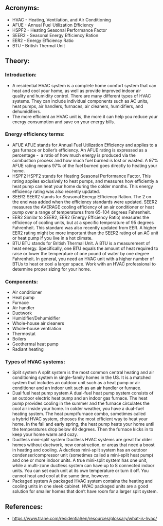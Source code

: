 ## Acronyms:
- HVAC - Heating, Ventilation, and Air Conditioning
- AFUE - Annual Fuel Utilization Efficiency
- HSPF2 - Heating Seasonal Performance Factor
- SEER2 - Seasonal Energy Efficiency Ration
- EER2 - Energy Efficiency Ratio
- BTU - British Thermal Unit

## Theory:
### Introduction:
- A residential HVAC system is a complete home comfort system that can heat and cool your home, as well as provide improved indoor air quality and humidity control. There are many different types of HVAC systems. They can include individual components such as AC units, heat pumps, air handlers, furnaces, air cleaners, humidifiers, and dehumidifiers.
- The more efficient an HVAC unit is, the more it can help you reduce your energy consumption and save on your energy bills.
### Energy efficiency terms:
- AFUE
	AFUE stands for Annual Fuel Utilization Efficiency and applies to a gas furnace or boiler’s efficiency. An AFUE rating is expressed as a percentage -  a ratio of how much energy is produced via the combustion process and how much fuel burned is lost or wasted. A 97% AFUE rating means 97% of the fuel burned goes directly to heating your home. 
- HSPF2
	HSPF2 stands for Heating Seasonal Performance Factor. This rating applies exclusively to heat pumps, and measures how efficiently a heat pump can heat your home during the colder months. This energy efficiency rating was also recently updated.   
- SEER2
	SEER2 stands for Seasonal Energy Efficiency Ration. The 2 on the end was added when the efficiency standards were updated. SEER2 measures the AVERAGE cooling efficiency of an air conditioner or heat pump over a range of temperatures from 65-104 degrees Fahrenheit.
- EER2
	Similar to SEER2, EER2 (Energy Efficiency Ratio) measures the efficiency of cooling units, but at a specific temperature of 95 degrees Fahrenheit. This standard was also recently updated from EER. A higher EER2 rating might be more important than the SEER2 rating of an AC unit or heat pump if you live in a hot climate.
- BTU
	BTU stands for British Thermal Unit. A BTU is a measurement of heat energy. Specifically, one BTU equals the amount of heat required to raise or lower the temperature of one pound of water by one degree Fahrenheit. In general, you need an HVAC unit with a higher number of BTUs to heat or cool a larger space. Work with an HVAC professional to determine proper sizing for your home.
### Components:
- Air conditioner
- Heat pump
- Furnace
- Air handler
- Ductwork
- Humidifier/Dehumidifier
- Whole-house air cleaners
- Whole-house ventilation
- Thermostat
- Boilers
- Geothermal heat pump
- Radiant heating
### Types of HVAC systems:
- Split system
	A split system is the most common central heating and air conditioning system in single-family homes in the US. It is a matched system that includes an outdoor unit such as a heat pump or air conditioner and an indoor unit such as an air handler or furnace.  
- Dual fuel heat pump system
	A dual-fuel heat pump system consists of an outdoor electric heat pump and an indoor gas furnace. The heat pump provides cooling in the summer and the furnace circulates the cool air inside your home. In colder weather, you have a dual-fuel heating system.
	The heat pump/furnace combo, sometimes called a hybrid HVAC system, chooses the most efficient way to heat your home. In the fall and early spring, the heat pump heats your home until the temperatures drop below 40 degrees. Then the furnace kicks in to keep your home warm and cozy.
- Ductless mini-split system
	Ductless HVAC systems are great for older homes without ductwork, new construction, or areas that need a boost in heating and cooling. A ductless mini-split system has an outdoor condenser/compressor unit (sometimes called a mini-split heat pump) and one or more indoor units.
	A true mini-split system has one unit, while a multi-zone ductless system can have up to 8 connected indoor units. You can set each unit at its own temperature or turn it off. You cannot heat and cool at the same time, however.
- Packaged system
	A packaged HVAC system contains the heating and cooling units in one sleek cabinet. HVAC packaged units are a good solution for smaller homes that don’t have room for a larger split system.

## References:
- https://www.trane.com/residential/en/resources/glossary/what-is-hvac/